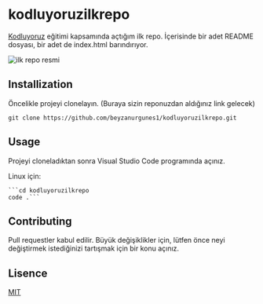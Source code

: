 # kodluyoruzilkrepo
[Kodluyoruz](https://kodluyoruz.org/) eğitimi kapsamında açtığım ilk repo. İçerisinde bir adet README dosyası, bir adet de index.html barındırıyor.

![ilk repo resmi](Aspose.Words.371d015e-9b9f-470f-968a-ba24ecfb4b03.001.jpeg)

## Installization
Öncelikle projeyi clonelayın. (Buraya sizin reponuzdan aldığınız link gelecek)

`git clone https://github.com/beyzanurgunes1/kodluyoruzilkrepo.git`

## Usage
Projeyi cloneladıktan sonra Visual Studio Code programında açınız.

Linux için:

    ```cd kodluyoruzilkrepo
    code .```


## Contributing
Pull requestler kabul edilir. Büyük değişiklikler için, lütfen önce neyi değiştirmek istediğinizi tartışmak için bir konu açınız.

## Lisence
[MIT](https://choosealicense.com/licenses/mit/)